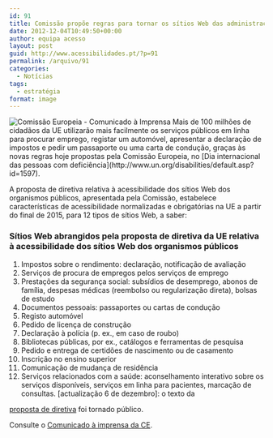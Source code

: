 ```yaml
---
id: 91
title: Comissão propõe regras para tornar os sítios Web das administrações públicas acessíveis para todos
date: 2012-12-04T10:49:50+00:00
author: equipa acesso
layout: post
guid: http://www.acessibilidades.pt/?p=91
permalink: /arquivo/91
categories:
  - Notícias
tags:
  - estratégia
format: image
---
```

<img class="aligncenter" alt="Comissão Europeia - Comunicado à Imprensa" src="http://europa.eu/rapid/exploit/2012/12/IP/PT/i12_1305.pti/Pictures/100000000000010900000083F2518BF1.jpg" />  
Mais de 100 milhões de cidadãos da UE utilizarão mais facilmente os serviços públicos em linha para procurar emprego, registar um automóvel, apresentar a declaração de impostos e pedir um passaporte ou uma carta de condução, graças às novas regras hoje propostas pela Comissão Europeia, no [Dia internacional das pessoas com deficiência](http://www.un.org/disabilities/default.asp?id=1597).

<!--more Ler mais sobre Diretiva de Acessibilidade Web-->

A proposta de diretiva relativa à acessibilidade dos sítios Web dos organismos públicos, apresentada pela Comissão, estabelece características de acessibilidade normalizadas e obrigatórias na UE a partir do final de 2015, para 12 tipos de sítios Web, a saber:

### Sítios Web abrangidos pela proposta de diretiva da UE relativa à acessibilidade dos sítios Web dos organismos públicos

  1. Impostos sobre o rendimento: declaração, notificação de avaliação
  2. Serviços de procura de empregos pelos serviços de emprego
  3. Prestações da segurança social: subsídios de desemprego, abonos de família, despesas médicas (reembolso ou regularização direta), bolsas de estudo
  4. Documentos pessoais: passaportes ou cartas de condução
  5. Registo automóvel
  6. Pedido de licença de construção
  7. Declaração à polícia (p. ex., em caso de roubo)
  8. Bibliotecas públicas, por ex., catálogos e ferramentas de pesquisa
  9. Pedido e entrega de certidões de nascimento ou de casamento
 10. Inscrição no ensino superior
 11. Comunicação de mudança de residência
 12. Serviços relacionados com a saúde: aconselhamento interativo sobre os serviços disponíveis, serviços em linha para pacientes, marcação de consultas. [actualização 6 de dezembro]: o texto da 

[proposta de diretiva](http://ec.europa.eu/digital-agenda/en/news/proposal-directive-european-parliament-and-council-accessibility-public-sector-bodies-websites) foi tornado público.</p> 

Consulte o [Comunicado à imprensa da CE](http://europa.eu/rapid/press-release_IP-12-1305_pt.htm).
